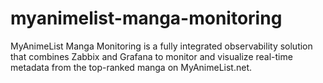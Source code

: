 # myanimelist-manga-monitoring
MyAnimeList Manga Monitoring is a fully integrated observability solution that combines Zabbix and Grafana to monitor and visualize real-time metadata from the top-ranked manga on MyAnimeList.net.

